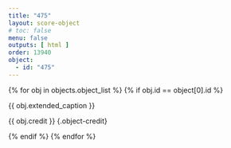 ```yaml
---
title: "475"
layout: score-object
# toc: false
menu: false
outputs: [ html ]
order: 13940
object:
  - id: "475"
---
```


{% for obj in objects.object_list %}
{% if obj.id == object[0].id %}

{{ obj.extended_caption }}

{{ obj.credit }} {.object-credit}

{% endif %}
{% endfor %}
